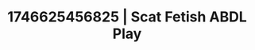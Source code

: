 ---
categories:
- Fantasy surrender
- Alt romance
- AI-generated
- ASMR
- Curvy bodies
- Intimate POV
- Cosplay
- Eclectic erotica
image: /assets/images/1746625456825.jpg
layout: post
seo:
  description: Featured content with exclusive ABDL Play, Scat Fetish. HD images available.
  keywords: ABDL Play, Scat Fetish
  og_image: /assets/images/1746625456825.jpg
  schema_type: VisualArtwork
tags:
- '#1746625456825'
- ABDL Play
- Scat Fetish
title: 1746625456825 | Scat Fetish ABDL Play
---